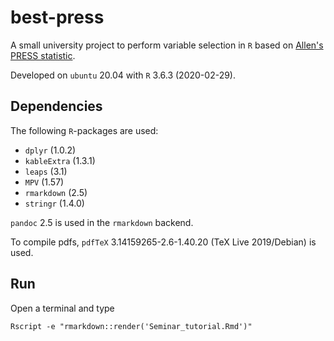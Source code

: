 # best-press

A small university project to perform variable selection in `R` based on [Allen's PRESS statistic](https://en.wikipedia.org/wiki/PRESS_statistic).

Developed on `ubuntu` 20.04 with `R` 3.6.3 (2020-02-29).

## Dependencies

The following `R`-packages are used:
* `dplyr` (1.0.2)
* `kableExtra` (1.3.1)
* `leaps` (3.1)
* `MPV` (1.57)
* `rmarkdown` (2.5)
* `stringr` (1.4.0)

`pandoc` 2.5 is used in the `rmarkdown` backend.

To compile pdfs, `pdfTeX` 3.14159265-2.6-1.40.20 (TeX Live 2019/Debian) is used.

## Run

Open a terminal and type

`Rscript -e "rmarkdown::render('Seminar_tutorial.Rmd')"`



